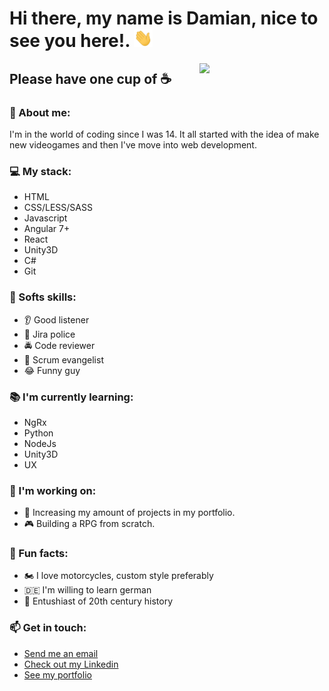 # Hi there, my name is Damian, nice to see you here!. <img src="https://github.com/ABSphreak/ABSphreak/blob/master/gifs/Hi.gif" width="30px">

<img align='right' src='https://user-images.githubusercontent.com/5713670/87202985-820dcb80-c2b6-11ea-9f56-7ec461c497c3.gif' width='200"'>

## Please have one cup of :coffee: 

### 🧐 About me:

I'm in the world of coding since I was 14. It all started with the idea of make new videogames and then I've move into web development. 

### :computer: My stack: 
- HTML
- CSS/LESS/SASS
- Javascript
- Angular 7+
- React
- Unity3D
- C#
- Git

### :speech_balloon: Softs skills:

- :ear: Good listener
- :cop: Jira police
- :oncoming_police_car: Code reviewer
- :loudspeaker: Scrum evangelist
- :joy: Funny guy

### :books: I'm currently learning:
- NgRx
- Python
- NodeJs
- Unity3D
- UX

### :hammer: I'm working on:
- :briefcase: Increasing my amount of projects in my portfolio. 
- :video_game: Building a RPG from scratch.

### 🌴 Fun facts:
- :motorcycle: I love motorcycles, custom style preferably
- :de: I'm willing to learn german
- :scroll: Entushiast of 20th century history

### 📫 Get in touch:
- <a href = "mailto:damian.kreick@gmail.com">Send me an email</a>
- <a href = "https://www.linkedin.com/in/damiankreick/">Check out my Linkedin</a>
- <a href = "https://www.damiankreick.com">See my portfolio</a>
